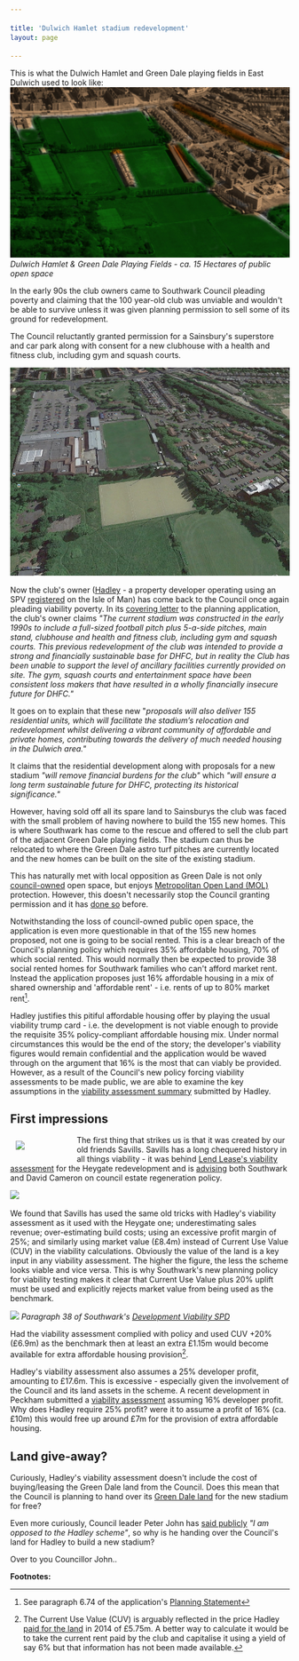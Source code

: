 ```yaml
---

title: 'Dulwich Hamlet stadium redevelopment'
layout: page

---
```

This is what the Dulwich Hamlet and Green Dale playing fields in East Dulwich used to look like: 
![](/img/greendale.jpg)
*Dulwich Hamlet & Green Dale Playing Fields - ca. 15 Hectares of public open space*

In the early 90s the club owners came to Southwark Council pleading poverty and claiming that the 100 year-old club was unviable and wouldn't be able to survive unless it was given planning permission to sell some of its ground for redevelopment.  

The Council reluctantly granted permission for a Sainsbury's superstore and car park along with consent for a new clubhouse with a health and fitness club, including gym and squash courts. 

![](/img/dhfc2.jpg)

Now the club's owner ([Hadley](http://hadleypropertygroup.com/) - a property developer operating using an SPV [registered](http://35percent.org/img/LRegisterDHFC.pdf) on the Isle of Man) has come back to the Council once again pleading viability poverty. In its [covering letter](http://planbuild.southwark.gov.uk/documents/?GetDocument=%7b%7b%7b!MOs846oklOp6ieOeJtYFyA%3d%3d!%7d%7d%7d) to the planning application, the club's owner claims _"The current stadium was constructed in the early 1990s to include a full-sized football pitch plus 5-a-side pitches, main stand, clubhouse and health and fitness club, including gym and squash courts. This previous redevelopment of the club was intended to provide a strong and financially sustainable base for DHFC, but in reality the Club has been unable to support the level of ancillary facilities currently provided on site. The gym, squash courts and entertainment space have been consistent loss makers that have resulted in a wholly financially insecure future for DHFC."_

It goes on to explain that these new  "_proposals will also deliver 155 residential units, which will facilitate the stadium’s relocation and redevelopment whilst delivering a vibrant community of affordable and private homes, contributing towards the delivery of much needed housing in the Dulwich area."_

It claims that the residential development along with proposals for a new stadium _"will remove financial burdens for the club"_ which _"will ensure a long term sustainable future for DHFC, protecting its historical significance."_

However, having sold off all its spare land to Sainsburys the club was faced with the small problem of having nowhere to build the 155 new homes. This is where Southwark has come to the rescue and offered to sell the club part of the adjacent Green Dale playing fields. The stadium can thus be relocated to where the Green Dale astro turf pitches are currently located and the new homes can be built on the site of the existing stadium.

This has naturally met with local opposition as Green Dale is not only [council-owned](http://35percent.org/img/LRegisterGreenDale.pdf) open space, but enjoys [Metropolitan Open Land (MOL)](https://en.wikipedia.org/wiki/Metropolitan_Open_Land) protection. However, this doesn't necessarily stop the Council granting permission and it has [done so](http://35percent.org/sustainable-development/) before. 
 
Notwithstanding the loss of council-owned public open space, the application is even more questionable in that of the 155 new homes proposed, not one is going to be social rented. This is a clear breach of the Council's planning policy which requires 35% affordable housing, 70% of which social rented. This would normally then be expected to provide 38 social rented homes for Southwark families who can't afford market rent. Instead the application proposes just 16% affordable housing in a mix of shared ownership and 'affordable rent' - i.e. rents of up to 80% market rent[^1].

Hadley justifies this pitiful affordable housing offer by playing the usual viability trump card - i.e. the development is not viable enough to provide the requisite 35% policy-compliant affordable housing mix. Under normal circumstances this would be the end of the story; the developer's viability figures would remain confidential and the application would be waved through on the argument that 16% is the most that can viably be provided. However, as a result of the Council's new policy forcing viability assessments to be made public, we are able to examine the key assumptions in the [viability assessment summary](http://planbuild.southwark.gov.uk/documents/?GetDocument=%7b%7b%7b!g6Huud%2ffC8539Zj%2bH4Z0qg%3d%3d!%7d%7d%7d) submitted by Hadley.

## First impressions
<img src="http://35percent.org/img/socialcleanserssavills.jpg" align="left" style="margin:10px" width="100">The first thing that strikes us is that it was created by our old friends Savills. Savills has a long chequered history in all things viability - it was behind [Lend Lease's viability assessment](http://35percent.org/2015-06-25-heygate-viability-assessment-finally-revealed/) for the Heygate redevelopment and is [advising](http://35percent.org/the-southwark-clearances/#completing-southwarks-clearances-with-savills) both Southwark and David Cameron on council estate regeneration policy.

![](http://35percent.org/img/savills.png)

We found that Savills has used the same old tricks with Hadley's viability assessment as it used with the Heygate one; underestimating sales revenue; over-estimating build costs; using an excessive profit margin of 25%; and similarly using market value (£8.4m) instead of Current Use Value (CUV) in the viability calculations. Obviously the value of the land is a key input in any viability assessment. The higher the figure, the less the scheme looks viable and vice versa. This is why Southwark's new planning policy for viability testing makes it clear that Current Use Value plus 20% uplift must be used and explicitly rejects market value from being used as the benchmark.

![](http://35percent.org/img/spd_cuv.png)
*Paragraph 38 of Southwark's [Development Viability SPD](http://www.southwark.gov.uk/download/downloads/id/13431/development_viability_spd)*
    
Had the viability assessment complied with policy and used CUV +20% (£6.9m) as the benchmark then at least an extra £1.15m would become available for extra affordable housing provision[^2].

Hadley's viability assessment also assumes a 25% developer profit, amounting to £17.6m. This is excessive - especially given the involvement of the Council and its land assets in the scheme. A recent development in Peckham submitted a [viability assessment](http://planbuild.southwark.gov.uk/documents/?GetDocument=%7b%7b%7b!nspksmACnecLtzpJPG4%2fhw%3d%3d!%7d%7d%7d) assuming 16% developer profit. Why does Hadley require 25% profit? were it to assume a profit of 16% (ca. £10m) this would free up around £7m for the provision of extra affordable housing.

## Land give-away?
Curiously, Hadley's viability assessment doesn't include the cost of buying/leasing the Green Dale land from the Council. Does this mean that the Council is planning to hand over its [Green Dale land](http://35percent.org/img/LRegisterGreenDale.pdf) for the new stadium for free?

Even more curiously, Council leader Peter John has [said publicly](http://www.southwarknews.co.uk/news/final-plans-new-dulwich-hamlet-stadium-submitted/) _"I am opposed to the Hadley scheme"_, so why is he handing over the Council's land for Hadley to build a new stadium?

Over to you Councillor John..

__Footnotes:__

[^1]: See paragraph 6.74 of the application's [Planning Statement](http://planbuild.southwark.gov.uk/documents/?GetDocument=%7b%7b%7b!s5yeW%2bePQpbhAWzOWHVWkg%3d%3d!%7d%7d%7d)

[^2]: The Current Use Value (CUV) is arguably reflected in the price Hadley [paid for the land](http://35percent.org/img/LRegisterDHFC.pdf) in 2014 of £5.75m. A better way to calculate it would be to take the current rent paid by the club and capitalise it using a yield of say 6% but that information has not been made available.
